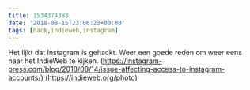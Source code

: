 ```yaml
---
title: 1534374383
date: '2018-08-15T23:06:23+00:00'
tags: [hack,indieweb,instagram]
---
```

Het lijkt dat Instagram is gehackt. Weer een goede reden om weer eens naar het IndieWeb te kijken. (https://instagram-press.com/blog/2018/08/14/issue-affecting-access-to-instagram-accounts/) (https://indieweb.org/photo)